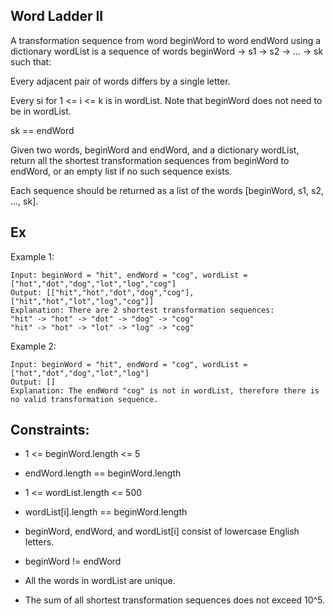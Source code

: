 ## Word Ladder II

A transformation sequence from word beginWord to word endWord using a dictionary wordList is a sequence of words beginWord -> s1 -> s2 -> ... -> sk such that:

Every adjacent pair of words differs by a single letter.

Every si for 1 <= i <= k is in wordList. Note that beginWord does not need to be in wordList.

sk == endWord

Given two words, beginWord and endWord, and a dictionary wordList, return all the shortest transformation sequences from beginWord to endWord, or an empty list if no such sequence exists.

Each sequence should be returned as a list of the words [beginWord, s1, s2, ..., sk].

## Ex

Example 1:

```
Input: beginWord = "hit", endWord = "cog", wordList = ["hot","dot","dog","lot","log","cog"]
Output: [["hit","hot","dot","dog","cog"],["hit","hot","lot","log","cog"]]
Explanation: There are 2 shortest transformation sequences:
"hit" -> "hot" -> "dot" -> "dog" -> "cog"
"hit" -> "hot" -> "lot" -> "log" -> "cog"
```

Example 2:

```
Input: beginWord = "hit", endWord = "cog", wordList = ["hot","dot","dog","lot","log"]
Output: []
Explanation: The endWord "cog" is not in wordList, therefore there is no valid transformation sequence.
```

## Constraints:

- 1 <= beginWord.length <= 5

- endWord.length == beginWord.length

- 1 <= wordList.length <= 500

- wordList[i].length == beginWord.length

- beginWord, endWord, and wordList[i] consist of lowercase English letters.

- beginWord != endWord

- All the words in wordList are unique.

- The sum of all shortest transformation sequences does not exceed 10^5.
